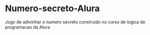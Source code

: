 # Numero-secreto-Alura
Jogo de adivinhar o numero secreto construido no curso de logica de programacao da Alura
